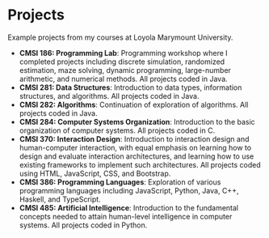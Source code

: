 # Projects
Example projects from my courses at Loyola Marymount University.

- **CMSI 186: Programming Lab**: Programming workshop where I completed projects including discrete simulation, randomized estimation, maze solving, dynamic programming, large-number arithmetic, and numerical methods. All projects coded in Java.
- **CMSI 281: Data Structures**: Introduction to data types, information structures, and algorithms. All projects coded in Java.
- **CMSI 282: Algorithms**: Continuation of exploration of algorithms. All projects coded in Java.
- **CMSI 284: Computer Systems Organization**: Introduction to the basic organization of computer systems. All projects coded in C.
- **CMSI 370: Interaction Design**: Introduction to interaction design and human-computer interaction, with equal emphasis on learning how to design and evaluate interaction architectures, and learning how to use existing frameworks to implement such architectures. All projects coded using HTML, JavaScript, CSS, and Bootstrap.
- **CMSI 386: Programming Languages**: Exploration of various programming languages including JavaScript, Python, Java, C++, Haskell, and TypeScript.
- **CMSI 485: Artificial Intelligence**: Introduction to the fundamental concepts needed to attain human-level intelligence in computer systems. All projects coded in Python.
